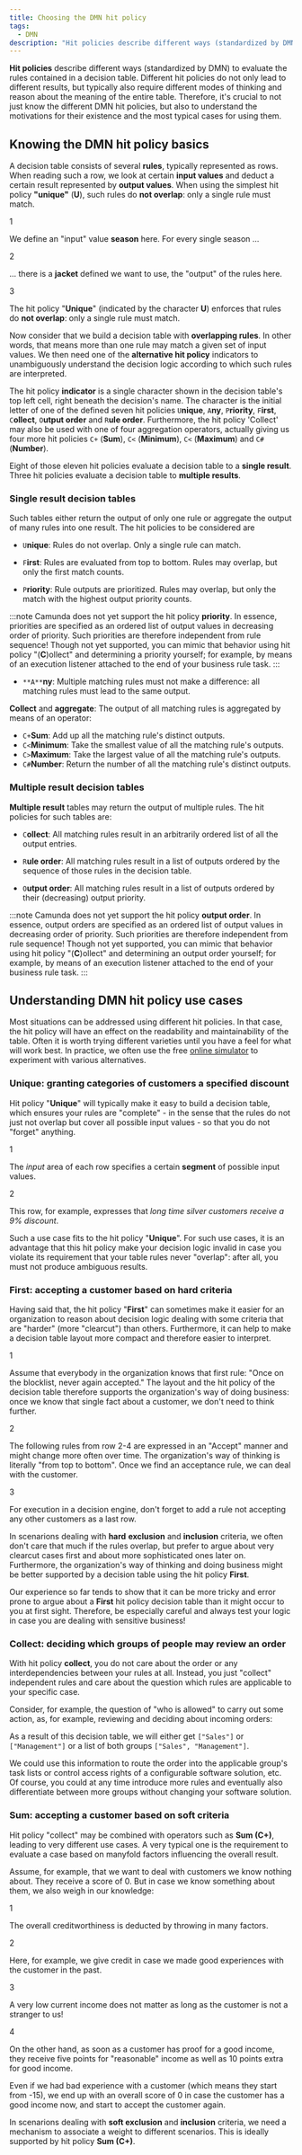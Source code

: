 ```yaml
---
title: Choosing the DMN hit policy
tags:
  - DMN
description: "Hit policies describe different ways (standardized by DMN) to evaluate the rules contained in a decision table."
---
```


**Hit policies** describe different ways (standardized by DMN) to evaluate the rules contained in a decision table. Different hit policies do not only lead to different results, but typically also require different modes of thinking and reason about the meaning of the entire table. Therefore, it's crucial to not just know the different DMN hit policies, but also to understand the motivations for their existence and the most typical cases for using them.

## Knowing the DMN hit policy basics

A decision table consists of several **rules**, typically represented as rows. When reading such a row, we look at certain **input values** and deduct a certain result represented by **output values**. When using the simplest hit policy **"unique"** (**U**), such rules do **not overlap**: only a single rule must match.

<div dmn="best-practices/choosing-the-dmn-hit-policy-assets/unique.dmn" callouts="header:Season,header:Jacket,header:hitPolicy" />

<span className="callout">1</span>

We define an "input" value **season** here. For every single season ...

<span className="callout">2</span>

... there is a **jacket** defined we want to use, the "output" of the rules here.

<span className="callout">3</span>

The hit policy "**Unique**" (indicated by the character **U**) enforces that rules do **not overlap**: only a single rule must match.

Now consider that we build a decision table with **overlapping rules**. In other words, that means more than one rule may match a given set of input values. We then need one of the **alternative hit policy** indicators to unambiguously understand the decision logic according to which such rules are interpreted.

The hit policy **indicator** is a single character shown in the decision table's top left cell, right beneath the decision's name. The character is the initial letter of one of the defined seven hit policies `U`**nique**, `A`**ny**, `P`**riority**, `F`**irst**, `C`**ollect**, `O`**utput order** and `R`**ule order**. Furthermore, the hit policy 'Collect' may also be used with one of four aggregation operators, actually giving us four more hit policies `C+` (**Sum**), `C<` (**Minimum**), `C<` (**Maximum**) and `C#` (**Number**).

Eight of those eleven hit policies evaluate a decision table to a **single result**. Three hit policies evaluate a decision table to **multiple results**.

### Single result decision tables

Such tables either return the output of only one rule or aggregate the output of many rules into one result. The hit policies to be considered are

- `U`**nique**: Rules do not overlap. Only a single rule can match.

- `F`**irst**: Rules are evaluated from top to bottom. Rules may overlap, but only the first match counts.

- `P`**riority**: Rule outputs are prioritized. Rules may overlap, but only the match with the highest output priority counts.

:::note
Camunda does not yet support the hit policy **priority**. In essence, priorities are specified as an ordered list of output values in decreasing order of priority. Such priorities are therefore independent from rule sequence! Though not yet supported, you can mimic that behavior using hit policy "(**C**)ollect" and determining a priority yourself; for example, by means of an execution listener attached to the end of your business rule task.
:::

- `**A**`**ny**: Multiple matching rules must not make a difference: all matching rules must lead to the same output.

**Collect** and **aggregate**: The output of all matching rules is aggregated by means of an operator:

- `C+`**Sum**: Add up all the matching rule's distinct outputs.
- `C<`**Minimum**: Take the smallest value of all the matching rule's outputs.
- `C>`**Maximum**: Take the largest value of all the matching rule's outputs.
- `C#`**Number**: Return the number of all the matching rule's distinct outputs.

### Multiple result decision tables

**Multiple result** tables may return the output of multiple rules. The hit policies for such tables are:

- `C`**ollect**: All matching rules result in an arbitrarily ordered list of all the output entries.

- `R`**ule order**: All matching rules result in a list of outputs ordered by the sequence of those rules in the decision table.

- `O`**utput order**: All matching rules result in a list of outputs ordered by their (decreasing) output priority.

:::note
Camunda does not yet support the hit policy **output order**. In essence, output orders are specified as an ordered list of output values in decreasing order of priority. Such priorities are therefore independent from rule sequence! Though not yet supported, you can mimic that behavior using hit policy "(**C**)ollect" and determining an output order yourself; for example, by means of an execution listener attached to the end of your business rule task.
:::

## Understanding DMN hit policy use cases

Most situations can be addressed using different hit policies. In that case, the hit policy will have an effect on the readability and maintainability of the table. Often it is worth trying different varieties until you have a feel for what will work best. In practice, we often use the free [online simulator](https://consulting.camunda.com/dmn-simulator/) to experiment with various alternatives.

### Unique: granting categories of customers a specified discount

Hit policy "**Unique**" will typically make it easy to build a decision table, which ensures your rules are "complete" - in the sense that the rules do not just not overlap but cover all possible input values - so that you do not "forget" anything.

<div dmn="best-practices/choosing-the-dmn-hit-policy-assets/customer-discount.dmn" callouts="header:Category,rowHeader:long-time-silver"/>

<span className="callout">1</span>

The _input_ area of each row specifies a certain **segment** of possible input values.

<span className="callout">2</span>

This row, for example, expresses that _long time silver customers receive a 9% discount_.

Such a use case fits to the hit policy "**Unique**". For such use cases, it is an advantage that this hit policy make your decision logic invalid in case you violate its requirement that your table rules never "overlap": after all, you must not produce ambiguous results.

### First: accepting a customer based on hard criteria

Having said that, the hit policy "**First**" can sometimes make it easier for an organization to reason about decision logic dealing with some criteria that are "harder" (more "clearcut") than others. Furthermore, it can help to make a decision table layout more compact and therefore easier to interpret.

<div dmn="best-practices/choosing-the-dmn-hit-policy-assets/customer-creditworthiness-hard.dmn" callouts="rating:bad,rowHeader:good,rowHeader:declined" />

<span className="callout">1</span>

Assume that everybody in the organization knows that first rule: "Once on the blocklist, never again accepted." The layout and the hit policy of the decision table therefore supports the organization's way of doing business: once we know that single fact about a customer, we don't need to think further.

<span className="callout">2</span>

The following rules from row 2-4 are expressed in an "Accept" manner and might change more often over time. The organization's way of thinking is literally "from top to bottom". Once we find an acceptance rule, we can deal with the customer.

<span className="callout">3</span>

For execution in a decision engine, don't forget to add a rule not accepting any other customers as a last row.

In scenarions dealing with **hard** **exclusion** and **inclusion** criteria, we often don't care that much if the rules overlap, but prefer to argue about very clearcut cases first and about more sophisticated ones later on. Furthermore, the organization's way of thinking and doing business might be better supported by a decision table using the hit policy **First**.

Our experience so far tends to show that it can be more tricky and error prone to argue about a **First** hit policy decision table than it might occur to you at first sight. Therefore, be especially careful and always test your logic in case you are dealing with sensitive business!

### Collect: deciding which groups of people may review an order

With hit policy **collect**, you do not care about the order or any interdependencies between your rules at all. Instead, you just "collect" independent rules and care about the question which rules are applicable to your specific case.

Consider, for example, the question of "who is allowed" to carry out some action, as, for example, reviewing and deciding about incoming orders:

<div dmn="best-practices/choosing-the-dmn-hit-policy-assets/order-review-groups.dmn" />

As a result of this decision table, we will either get `["Sales"]` or `["Management"]` or a list of both groups `["Sales", "Management"]`.

We could use this information to route the order into the applicable group's task lists or control access rights of a configurable software solution, etc. Of course, you could at any time introduce more rules and eventually also differentiate between more groups without changing your software solution.

### Sum: accepting a customer based on soft criteria

Hit policy "collect" may be combined with operators such as **Sum (C+)**, leading to very different use cases. A very typical one is the requirement to evaluate a case based on manyfold factors influencing the overall result.

Assume, for example, that we want to deal with customers we know nothing about. They receive a score of 0. But in case we know something about them, we also weigh in our knowledge:

<div dmn="best-practices/choosing-the-dmn-hit-policy-assets/customer-creditworthiness-soft.dmn" callouts="header:decisionTable,rating:good,income:lowIncome,income:goodIncome" />

<span className="callout">1</span>

The overall creditworthiness is deducted by throwing in many factors.

<span className="callout">2</span>

Here, for example, we give credit in case we made good experiences with the customer in the past.

<span className="callout">3</span>

A very low current income does not matter as long as the customer is not a stranger to us!

<span className="callout">4</span>

On the other hand, as soon as a customer has proof for a good income, they receive five points for "reasonable" income as well as 10 points extra for good income.

Even if we had bad experience with a customer (which means they start from -15), we end up with an overall score of 0 in case the customer has a good income now, and start to accept the customer again.

In scenarions dealing with **soft exclusion** and **inclusion** criteria, we need a mechanism to associate a weight to different scenarios. This is ideally supported by hit policy **Sum (C+)**.
